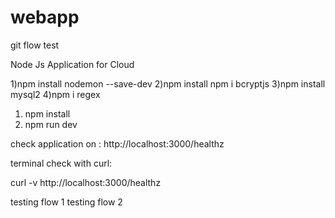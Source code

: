 # webapp
git flow test

Node Js Application for Cloud 

1)npm install nodemon --save-dev
2)npm install npm i bcryptjs
3)npm install mysql2
4)npm i regex

 
1) npm install
2) npm run dev

check application on : http://localhost:3000/healthz

terminal check with curl:

curl -v http://localhost:3000/healthz


testing flow 1
testing flow 2

